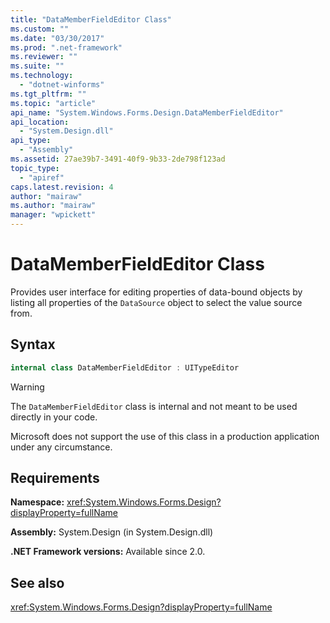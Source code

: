 ```yaml
---
title: "DataMemberFieldEditor Class"
ms.custom: ""
ms.date: "03/30/2017"
ms.prod: ".net-framework"
ms.reviewer: ""
ms.suite: ""
ms.technology: 
  - "dotnet-winforms"
ms.tgt_pltfrm: ""
ms.topic: "article"
api_name: "System.Windows.Forms.Design.DataMemberFieldEditor"
api_location: 
  - "System.Design.dll"
api_type: 
  - "Assembly"
ms.assetid: 27ae39b7-3491-40f9-9b33-2de798f123ad
topic_type: 
  - "apiref"
caps.latest.revision: 4
author: "mairaw"
ms.author: "mairaw"
manager: "wpickett"
---
```


# DataMemberFieldEditor Class

Provides user interface for editing properties of data-bound objects by listing all properties of the `DataSource` object to select the value source from.  
  
## Syntax
  
```csharp
internal class DataMemberFieldEditor : UITypeEditor
```

> [!WARNING]
> The `DataMemberFieldEditor` class is internal and not meant to be used directly in your code.
> 
> Microsoft does not support the use of this class in a production application under any circumstance.

## Requirements

**Namespace:** <xref:System.Windows.Forms.Design?displayProperty=fullName>  
  
**Assembly:** System.Design (in System.Design.dll)  
  
**.NET Framework versions:** Available since 2.0.  
  
## See also

<xref:System.Windows.Forms.Design?displayProperty=fullName>
